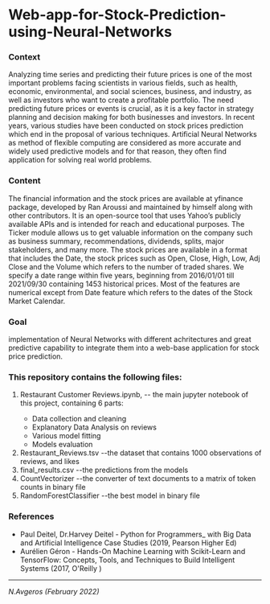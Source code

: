 # Web-app-for-Stock-Prediction-using-Neural-Networks

### Context 
Analyzing time series and predicting their future prices is one of the most important problems facing scientists in various fields, such as health, economic, environmental, and social sciences, business, and industry, as well as investors who want to create a profitable portfolio. The need predicting future prices or events is crucial, as it is a key factor in strategy planning and decision making for both businesses and investors. In recent years, various studies have been conducted on stock prices prediction which end in the proposal of various techniques. Artificial Neural Networks as method of flexible computing are considered as more accurate and widely used predictive models and for that reason, they often find application for solving real world problems.

### Content 
The financial information and the stock prices are available at yfinance package, developed by Ran Aroussi and maintained by himself along with other contributors. It is an open-source tool that uses Yahoo’s publicly available APIs and is intended for reach and educational purposes. The Ticker module allows us to get valuable information on the company such as business summary, recommendations, dividends, splits, major stakeholders, and many more. The stock prices are available in a format that includes the Date, the stock prices such as Open, Close, High, Low, Adj Close and the Volume which refers to the number of traded shares. We specify a date range within five years, beginning from 2016/01/01 till 2021/09/30 containing 1453 historical prices. Most of the features are numerical except from Date feature which refers to the dates of the Stock Market Calendar.

### Goal 
implementation of Neural Networks with different achritectures and great predictive capability to integrate them into a web-base application for stock price prediction.

### This repository contains the following files:
<ol>
  <li>Restaurant Customer Reviews.ipynb, -- the main jupyter notebook of this project, containing 6 parts:</li>
  <ul>
    <li>Data collection and cleaning</li>
    <li>Explanatory Data Analysis on reviews</li>
    <li>Various model fitting</li>
    <li>Models evaluation</li>
  </ul>
  <li>Restaurant_Reviews.tsv --the dataset that contains 1000 observations of reviews, and likes</li>
  <li>final_results.csv --the predictions from the models</li>
  <li>CountVectorizer --the converter of text documents to a matrix of token counts in binary file</li>
  <li>RandomForestClassifier --the best model in binary file</li>
</ol>

### References
* Paul Deitel, Dr.Harvey Deitel - Python for Programmers_ with Big Data and Artificial Intelligence Case Studies (2019, Pearson Higher Ed)
* Aurélien Géron - Hands-On Machine Learning with Scikit-Learn and TensorFlow: Concepts, Tools, and Techniques to Build Intelligent Systems (2017, O'Reilly )

---
<i>N.Avgeros (February 2022)</li>
